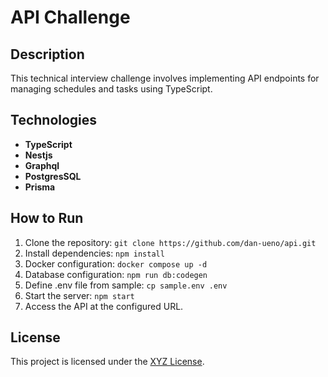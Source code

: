 # API Challenge

## Description

This technical interview challenge involves implementing API endpoints for managing schedules and tasks using TypeScript.

## Technologies

- **TypeScript**
- **Nestjs**
- **Graphql**
- **PostgresSQL**
- **Prisma**

## How to Run

1. Clone the repository: `git clone https://github.com/dan-ueno/api.git`
2. Install dependencies: `npm install`
3. Docker configuration: `docker compose up -d`
3. Database configuration: `npm run db:codegen`
3. Define .env file from sample: `cp sample.env .env`
3. Start the server: `npm start`
4. Access the API at the configured URL.

## License

This project is licensed under the [XYZ License](#).